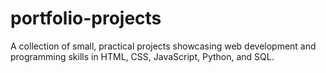 # portfolio-projects
A collection of small, practical projects showcasing web development and programming skills in HTML, CSS, JavaScript, Python, and SQL.
